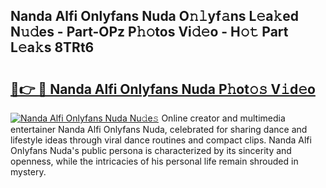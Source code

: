 ## Nanda Alfi Onlyfans Nuda O𝚗𝚕yf𝚊ns L𝚎a𝚔ed N𝚞𝚍es - Part-OPz P𝚑𝚘tos Vi𝚍𝚎o - H𝚘𝚝 Part L𝚎a𝚔s 8TRt6

# <h2><a href="http://kf0o9eh.oniu.top/?m=Nanda+Alfi+Onlyfans+Nuda">🔗👉 🔴 Nanda Alfi Onlyfans Nuda P𝚑ot𝚘𝚜 V𝚒d𝚎o</a></h2>

[![Nanda Alfi Onlyfans Nuda Nu𝚍e𝚜](https://i.imgur.com/0qMVB7G.gif)](http://kf0o9eh.oniu.top/?m=Nanda+Alfi+Onlyfans+Nuda)
Online creator and multimedia entertainer Nanda Alfi Onlyfans Nuda, celebrated for sharing dance and lifestyle ideas through viral dance routines and compact clips. Nanda Alfi Onlyfans Nuda's public persona is characterized by its sincerity and openness, while the intricacies of his personal life remain shrouded in mystery.  
